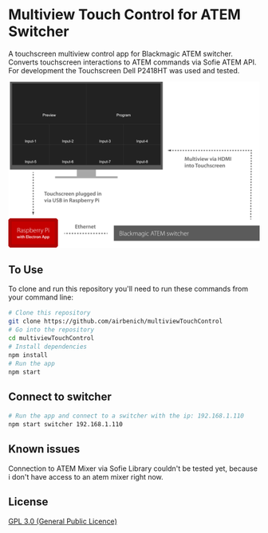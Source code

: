 # Multiview Touch Control for ATEM Switcher
A touchscreen multiview control app for Blackmagic ATEM switcher. Converts touchscreen interactions to ATEM commands via Sofie ATEM API.
For development the Touchscreen Dell P2418HT was used and tested.



![Infographic on how to use this app](https://raw.githubusercontent.com/airbenich/multiviewTouchControl/master/gfx/multiview_gfx.png)

## To Use

To clone and run this repository you'll need to run these commands from your command line:

```bash
# Clone this repository
git clone https://github.com/airbenich/multiviewTouchControl
# Go into the repository
cd multiviewTouchControl
# Install dependencies
npm install
# Run the app
npm start 
```

## Connect to switcher
```bash
# Run the app and connect to a switcher with the ip: 192.168.1.110
npm start switcher 192.168.1.110
```

## Known issues
Connection to ATEM Mixer via Sofie Library couldn't be tested yet, because i don't have access to an atem mixer right now.

## License

[GPL 3.0 (General Public Licence)](LICENSE.md)
